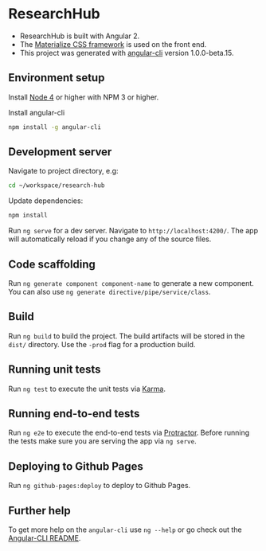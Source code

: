 # ResearchHub

* ResearchHub is built with Angular 2.
* The [Materialize CSS framework](http://materializecss.com/) is used on the front end.
* This project was generated with [angular-cli](https://github.com/angular/angular-cli) version 1.0.0-beta.15.

## Environment setup
Install [Node 4](https://nodejs.org/en/download/) or higher with NPM 3 or higher.

Install angular-cli
```bash
npm install -g angular-cli
```


## Development server
Navigate to project directory, e.g:
```bash
cd ~/workspace/research-hub
```

Update dependencies:
```bash
npm install
```

Run `ng serve` for a dev server. Navigate to `http://localhost:4200/`. The app will automatically reload if you change any of the source files.

## Code scaffolding

Run `ng generate component component-name` to generate a new component. You can also use `ng generate directive/pipe/service/class`.

## Build

Run `ng build` to build the project. The build artifacts will be stored in the `dist/` directory. Use the `-prod` flag for a production build.

## Running unit tests

Run `ng test` to execute the unit tests via [Karma](https://karma-runner.github.io).

## Running end-to-end tests

Run `ng e2e` to execute the end-to-end tests via [Protractor](http://www.protractortest.org/). 
Before running the tests make sure you are serving the app via `ng serve`.

## Deploying to Github Pages

Run `ng github-pages:deploy` to deploy to Github Pages.

## Further help

To get more help on the `angular-cli` use `ng --help` or go check out the [Angular-CLI README](https://github.com/angular/angular-cli/blob/master/README.md).
